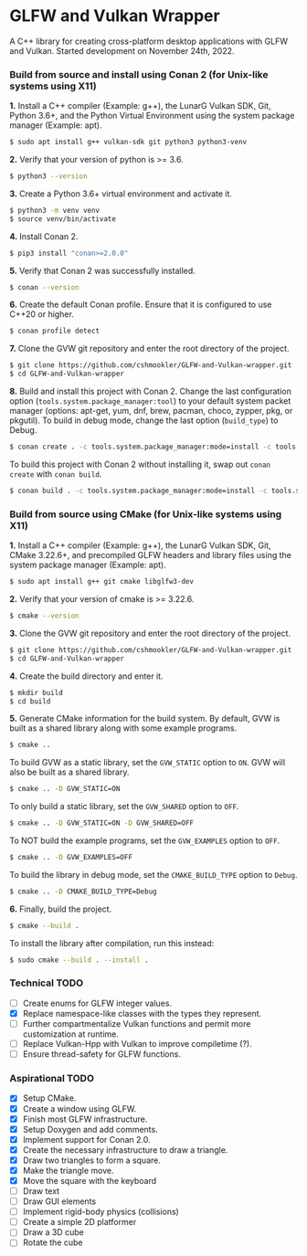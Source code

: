 # **GLFW and Vulkan Wrapper**
A C++ library for creating cross-platform desktop applications with GLFW and Vulkan. Started development on November 24th, 2022.

### **Build from source and install using Conan 2 (for Unix-like systems using X11)**
**1.** Install a C++ compiler (Example: g++), the LunarG Vulkan SDK, Git, Python 3.6+, and the Python Virtual Environment using the system package manager (Example: apt).
```bash
$ sudo apt install g++ vulkan-sdk git python3 python3-venv
```
**2.** Verify that your version of python is >= 3.6.
```bash
$ python3 --version
```
**3.** Create a Python 3.6+ virtual environment and activate it.
```bash
$ python3 -m venv venv
$ source venv/bin/activate
```
**4.** Install Conan 2.
```bash
$ pip3 install "conan>=2.0.0"
```
**5.** Verify that Conan 2 was successfully installed.
```bash
$ conan --version
```
**6.** Create the default Conan profile. Ensure that it is configured to use C++20 or higher.
```bash
$ conan profile detect
```
**7.** Clone the GVW git repository and enter the root directory of the project.
```bash
$ git clone https://github.com/cshmookler/GLFW-and-Vulkan-wrapper.git
$ cd GLFW-and-Vulkan-wrapper
```
**8.** Build and install this project with Conan 2. Change the last configuration option (`tools.system.package_manager:tool`) to your default system packet manager (options: apt-get, yum, dnf, brew, pacman, choco, zypper, pkg, or pkgutil). To build in debug mode, change the last option (`build_type`) to Debug.
```bash
$ conan create . -c tools.system.package_manager:mode=install -c tools.system.package_manager:sudo=True -c tools.system.package_manager:tool=apt-get --build=missing -s build_type=Release
```
To build this project with Conan 2 without installing it, swap out `conan create` with `conan build`.
```bash
$ conan build . -c tools.system.package_manager:mode=install -c tools.system.package_manager:sudo=True -c tools.system.package_manager:tool=apt-get --build=missing -s build_type=Release
```

### **Build from source using CMake (for Unix-like systems using X11)**
**1.** Install a C++ compiler (Example: g++), the LunarG Vulkan SDK, Git, CMake 3.22.6+, and precompiled GLFW headers and library files using the system package manager (Example: apt).
```bash
$ sudo apt install g++ git cmake libglfw3-dev
```
**2.** Verify that your version of cmake is >= 3.22.6.
```bash
$ cmake --version
```
**3.** Clone the GVW git repository and enter the root directory of the project.
```bash
$ git clone https://github.com/cshmookler/GLFW-and-Vulkan-wrapper.git
$ cd GLFW-and-Vulkan-wrapper
```
**4.** Create the build directory and enter it.
```bash
$ mkdir build
$ cd build
```
**5.** Generate CMake information for the build system. By default, GVW is built as a shared library along with some example programs.
```bash
$ cmake ..
```
To build GVW as a static library, set the `GVW_STATIC` option to `ON`. GVW will also be built as a shared library.
```bash
$ cmake .. -D GVW_STATIC=ON
```
To only build a static library, set the `GVW_SHARED` option to `OFF`.
```bash
$ cmake .. -D GVW_STATIC=ON -D GVW_SHARED=OFF
```
To NOT build the example programs, set the `GVW_EXAMPLES` option to `OFF`.
```bash
$ cmake .. -D GVW_EXAMPLES=OFF
```
To build the library in debug mode, set the `CMAKE_BUILD_TYPE` option to `Debug`.
```bash
$ cmake .. -D CMAKE_BUILD_TYPE=Debug
```
**6.** Finally, build the project.
```bash
$ cmake --build .
```
To install the library after compilation, run this instead:
```bash
$ sudo cmake --build . --install .
```

### **Technical TODO**
 * [ ] Create enums for GLFW integer values.
 * [X] Replace namespace-like classes with the types they represent.
 * [ ] Further compartmentalize Vulkan functions and permit more customization at runtime.
 * [ ] Replace Vulkan-Hpp with Vulkan to improve compiletime (?).
 * [ ] Ensure thread-safety for GLFW functions.

### **Aspirational TODO**
 * [X] Setup CMake.
 * [X] Create a window using GLFW.
 * [X] Finish most GLFW infrastructure.
 * [X] Setup Doxygen and add comments.
 * [X] Implement support for Conan 2.0.
 * [X] Create the necessary infrastructure to draw a triangle.
 * [x] Draw two triangles to form a square.
 * [x] Make the triangle move.
 * [x] Move the square with the keyboard
 * [ ] Draw text
 * [ ] Draw GUI elements
 * [ ] Implement rigid-body physics (collisions)
 * [ ] Create a simple 2D platformer
 * [ ] Draw a 3D cube
 * [ ] Rotate the cube
